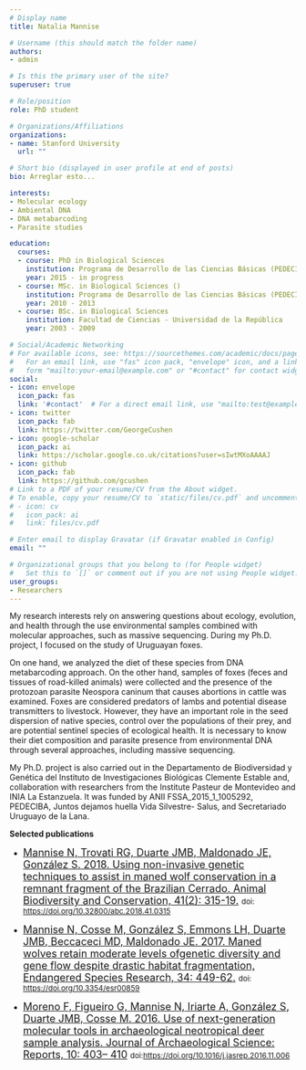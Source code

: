 ```yaml
---
# Display name
title: Natalia Mannise

# Username (this should match the folder name)
authors:
- admin

# Is this the primary user of the site?
superuser: true

# Role/position
role: PhD student

# Organizations/Affiliations
organizations:
- name: Stanford University
  url: ""

# Short bio (displayed in user profile at end of posts)
bio: Arreglar esto...

interests:
- Molecular ecology
- Ambiental DNA
- DNA metabarcoding
- Parasite studies

education:
  courses:
  - course: PhD in Biological Sciences
    institution: Programa de Desarrollo de las Ciencias Básicas (PEDECIBA)
    year: 2015 - in progress
  - course: MSc. in Biological Sciences () 
    institution: Programa de Desarrollo de las Ciencias Básicas (PEDECIBA)
    year: 2010 - 2013
  - course: BSc. in Biological Sciences
    institution: Facultad de Ciencias - Universidad de la República
    year: 2003 - 2009

# Social/Academic Networking
# For available icons, see: https://sourcethemes.com/academic/docs/page-builder/#icons
#   For an email link, use "fas" icon pack, "envelope" icon, and a link in the
#   form "mailto:your-email@example.com" or "#contact" for contact widget.
social:
- icon: envelope
  icon_pack: fas
  link: '#contact'  # For a direct email link, use "mailto:test@example.org".
- icon: twitter
  icon_pack: fab
  link: https://twitter.com/GeorgeCushen
- icon: google-scholar
  icon_pack: ai
  link: https://scholar.google.co.uk/citations?user=sIwtMXoAAAAJ
- icon: github
  icon_pack: fab
  link: https://github.com/gcushen
# Link to a PDF of your resume/CV from the About widget.
# To enable, copy your resume/CV to `static/files/cv.pdf` and uncomment the lines below.
# - icon: cv
#   icon_pack: ai
#   link: files/cv.pdf

# Enter email to display Gravatar (if Gravatar enabled in Config)
email: ""

# Organizational groups that you belong to (for People widget)
#   Set this to `[]` or comment out if you are not using People widget.
user_groups:
- Researchers
---
```


My research interests rely on answering questions about ecology, evolution, and health through the use environmental samples combined with molecular approaches, such as massive sequencing. During my Ph.D. project, I focused on the study of Uruguayan foxes. 

On one hand, we analyzed the diet of these species from DNA metabarcoding approach. On the other hand, samples of foxes (feces and tissues of road-killed animals) were collected and the presence of the protozoan parasite Neospora caninum that causes abortions in cattle was examined. Foxes are considered predators of lambs and potential disease transmitters to livestock. However, they have an important role in the seed dispersion of native species, control over the populations of their prey, and are potential sentinel species of ecological health. It is necessary to know their diet composition and parasite presence from environmental DNA through several approaches, including massive sequencing. 

My Ph.D. project is also carried out in the Departamento de Biodiversidad y Genética del Instituto de Investigaciones Biológicas Clemente Estable and, collaboration with researchers from the Institute Pasteur de Montevideo and INIA La Estanzuela. It was funded by ANII FSSA_2015_1_1005292, PEDECIBA, Juntos dejamos huella Vida Silvestre- Salus, and Secretariado Uruguayo de la Lana.

**Selected publications**

- <font size="4"> [Mannise N, Trovati RG, Duarte JMB, Maldonado JE, González S. 2018. Using non-invasive genetic techniques to assist in maned wolf conservation in a remnant fragment of the Brazilian Cerrado. Animal Biodiversity and Conservation, 41(2): 315-19.](http://abc.museucienciesjournals.cat/volume-41-2-2018-abc/using-non-invasive-genetic-techniques-to-assist-in-maned-wolf-conservation-in-a-remnant-fragment-of-the-brazilian-cerrado/?lang=en) </font> <font size="2"> doi: https://doi.org/10.32800/abc.2018.41.0315 </font> 

- <font size="4"> [Mannise N, Cosse M, González S, Emmons LH, Duarte JMB, Beccaceci MD, Maldonado JE. 2017. Maned wolves retain moderate levels ofgenetic diversity and gene flow despite drastic habitat fragmentation, Endangered Species Research, 34: 449-62.](https://pdfs.semanticscholar.org/7e8e/07d8cb565553df0948e24ec81d73736d4a4e.pdf?_ga=2.215528850.40569583.1602024617-1892739475.1601060741) </font> <font size="2"> doi: https://doi.org/10.3354/esr00859 </font> 

- <font size="4"> [Moreno F, Figueiro G, Mannise N, Iriarte A, González S, Duarte JMB, Cosse M. 2016. Use of next-generation molecular tools in archaeological neotropical deer sample analysis. Journal of Archaeological Science: Reports, 10: 403– 410](https://www.sciencedirect.com/science/article/abs/pii/S2352409X16307052) </font> <font size="2"> doi:https://doi.org/10.1016/j.jasrep.2016.11.006 </font> 

